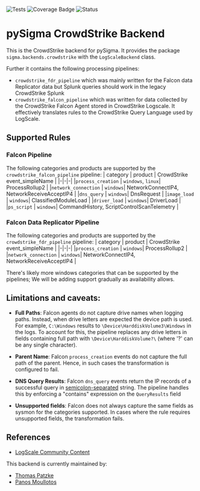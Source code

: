 ![Tests](https://github.com/SigmaHQ/pySigma-pipeline-crowdstrike/actions/workflows/test.yml/badge.svg)
![Coverage Badge](https://img.shields.io/endpoint?url=https://gist.githubusercontent.com/thomaspatzke/46f41e1fcf5eaab808ff5742401ac42d/raw)
![Status](https://img.shields.io/badge/Status-pre--release-orange)

# pySigma CrowdStrike Backend

This is the CrowdStrike backend for pySigma. It provides the package `sigma.backends.crowdstrike` with the `LogScaleBackend` class.

Further it contains the following processing pipelines:
- `crowdstrike_fdr_pipeline` which was mainly written for the Falcon data Replicator data but Splunk queries should work in the legacy CrowdStrike Splunk
- `crowdstrike_falcon_pipeline` which was written for data collected by the CrowdStrike Falcon Agent stored in CrowdStrike Logscale. It effectively translates rules to the CrowdStrike Query Language used by LogScale.

## Supported Rules
### Falcon Pipeline
The following categories and products are supported by  the `crowdstrike_falcon_pipeline` pipeline:
| category | product | CrowdStrike event_simpleName |
|-|-|-|
|`process_creation` | `windows`, `linux`| ProcessRollup2 |
|`network_connection` | `windows`| NetworkConnectIP4, NetworkReceiveAcceptIP4 |
|`dns_query` | `windows`| DnsRequest |
|`image_load` | `windows`| ClassifiedModuleLoad |
|`driver_load` | `windows`| DriverLoad |
|`ps_script` | `windows`| CommandHistory, ScriptControlScanTelemetry |

### Falcon Data Replicator Pipeline
The following categories and products are supported by  the `crowdstrike_fdr_pipeline` pipeline:
| category | product | CrowdStrike event_simpleName |
|-|-|-|
|`process_creation` | `windows`| ProcessRollup2 |
|`network_connection` | `windows`| NetworkConnectIP4, NetworkReceiveAcceptIP4 |

There's likely more windows categories that can be supported by the pipelines; We will be adding support gradually as availability allows. 

## Limitations and caveats:
- **Full Paths**: 
Falcon agents do not capture drive names when logging paths. Instead, when drive letters are expected the device path is used. For example, `C:\Windows` results to `\Device\HarddiskVolume3\Windows` in the logs. To account for this, the pipeline replaces any drive letters in fields containing full path with `\Device\HarddiskVolume?\`  (where '?' can be any single character).

- **Parent Name**:
Falcon `process_creation` events do not capture the full path of the parent. Hence, in such cases the transformation is configured to fail.

- **DNS Query Results**:
Falcon `dns_query` events return the IP records of a successful query in [semicolon-separated](https://github.com/CrowdStrike/logscale-community-content/blob/main/CrowdStrike-Query-Language-Map/CrowdStrike-Query-Language/concatArray.md) string. The pipeline handles this by enforcing a "contains" expression on the `QueryResults` field
- **Unsupported fields**:
Falcon does not always capture the same fields as sysmon for the categories supported. In cases where the rule requires unsupported fields, the transformation fails.

## References
- [LogScale Community Content](https://github.com/CrowdStrike/logscale-community-content)

This backend is currently maintained by:

* [Thomas Patzke](https://github.com/thomaspatzke/)
* [Panos Moullotos](https://github.com/moullos)